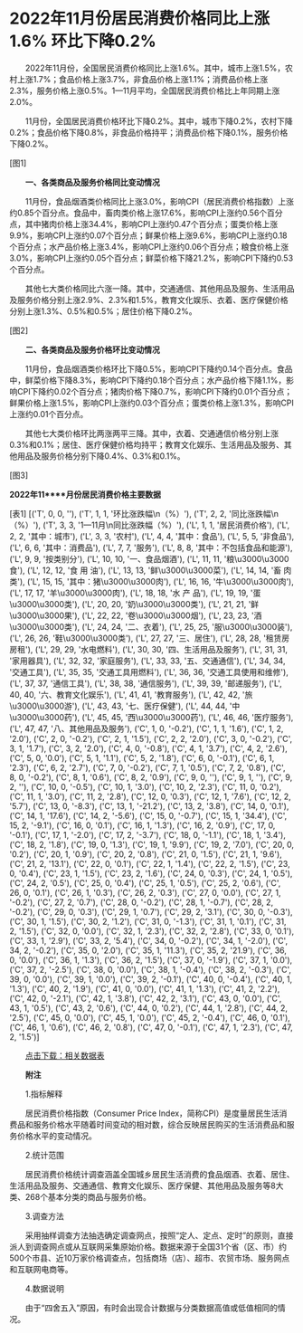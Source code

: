 # 2022年11月份居民消费价格同比上涨1.6% 环比下降0.2%

　　2022年11月份，全国居民消费价格同比上涨1.6%。其中，城市上涨1.5%，农村上涨1.7%；食品价格上涨3.7%，非食品价格上涨1.1%；消费品价格上涨2.3%，服务价格上涨0.5%。1­­—11月平均，全国居民消费价格比上年同期上涨2.0%。

　　11月份，全国居民消费价格环比下降0.2%。其中，城市下降0.2%，农村下降0.2%；食品价格下降0.8%，非食品价格持平；消费品价格下降0.1%，服务价格下降0.2%。

[图1]

　　**一、各类商品及服务价格同比变动情况**

　　11月份，食品烟酒类价格同比上涨3.0%，影响CPI（居民消费价格指数）上涨约0.85个百分点。食品中，畜肉类价格上涨17.6%，影响CPI上涨约0.56个百分点，其中猪肉价格上涨34.4%，影响CPI上涨约0.47个百分点；蛋类价格上涨9.9%，影响CPI上涨约0.07个百分点；鲜果价格上涨9.6%，影响CPI上涨约0.18个百分点；水产品价格上涨3.4%，影响CPI上涨约0.06个百分点；粮食价格上涨3.0%，影响CPI上涨约0.05个百分点；鲜菜价格下降21.2%，影响CPI下降约0.53个百分点。

　　其他七大类价格同比六涨一降。其中，交通通信、其他用品及服务、生活用品及服务价格分别上涨2.9%、2.3%和1.5%，教育文化娱乐、衣着、医疗保健价格分别上涨1.3%、0.5%和0.5%；居住价格下降0.2%。

[图2]

　　**二、各类商品及服务价格环比变动情况**

　　11月份，食品烟酒类价格环比下降0.5%，影响CPI下降约0.14个百分点。食品中，鲜菜价格下降8.3%，影响CPI下降约0.18个百分点；水产品价格下降1.1%，影响CPI下降约0.02个百分点；猪肉价格下降0.7%，影响CPI下降约0.01个百分点；鲜果价格上涨1.5%，影响CPI上涨约0.03个百分点；蛋类价格上涨1.3%，影响CPI上涨约0.01个百分点。

　　其他七大类价格环比两涨两平三降。其中，衣着、交通通信价格分别上涨0.3%和0.1%；居住、医疗保健价格均持平；教育文化娱乐、生活用品及服务、其他用品及服务价格分别下降0.4%、0.3%和0.1%。

[图3]

**2022****年****11****月份居民消费价格主要数据**

[表1]
[('T', 0, 0, ''), ('T', 1, 1, '环比涨跌幅\n（%）'), ('T', 2, 2, '同比涨跌幅\n（%）'), ('T', 3, 3, '1—11月\n同比涨跌幅（%）'), ('L', 1, 1, '居民消费价格'), ('L', 2, 2, '其中：城市'), ('L', 3, 3, '农村'), ('L', 4, 4, '其中：食品'), ('L', 5, 5, '非食品'), ('L', 6, 6, '其中：消费品'), ('L', 7, 7, '服务'), ('L', 8, 8, '其中：不包括食品和能源'), ('L', 9, 9, '按类别分'), ('L', 10, 10, '一、食品烟酒'), ('L', 11, 11, '粮\u3000\u3000食'), ('L', 12, 12, '食 用 油'), ('L', 13, 13, '鲜\u3000\u3000菜'), ('L', 14, 14, '畜 肉 类'), ('L', 15, 15, '其中：猪\u3000\u3000肉'), ('L', 16, 16, '牛\u3000\u3000肉'), ('L', 17, 17, '羊\u3000\u3000肉'), ('L', 18, 18, '水 产 品'), ('L', 19, 19, '蛋\u3000\u3000类'), ('L', 20, 20, '奶\u3000\u3000类'), ('L', 21, 21, '鲜\u3000\u3000果'), ('L', 22, 22, '卷\u3000\u3000烟'), ('L', 23, 23, '酒\u3000\u3000类'), ('L', 24, 24, '二、衣着'), ('L', 25, 25, '服\u3000\u3000装'), ('L', 26, 26, '鞋\u3000\u3000类'), ('L', 27, 27, '三、居住'), ('L', 28, 28, '租赁房房租'), ('L', 29, 29, '水电燃料'), ('L', 30, 30, '四、生活用品及服务'), ('L', 31, 31, '家用器具'), ('L', 32, 32, '家庭服务'), ('L', 33, 33, '五、交通通信'), ('L', 34, 34, '交通工具'), ('L', 35, 35, '交通工具用燃料'), ('L', 36, 36, '交通工具使用和维修'), ('L', 37, 37, '通信工具'), ('L', 38, 38, '通信服务'), ('L', 39, 39, '邮递服务'), ('L', 40, 40, '六、教育文化娱乐'), ('L', 41, 41, '教育服务'), ('L', 42, 42, '旅\u3000\u3000游'), ('L', 43, 43, '七、医疗保健'), ('L', 44, 44, '中\u3000\u3000药'), ('L', 45, 45, '西\u3000\u3000药'), ('L', 46, 46, '医疗服务'), ('L', 47, 47, '八、其他用品及服务'), ('C', 1, 0, '-0.2'), ('C', 1, 1, '1.6'), ('C', 1, 2, '2.0'), ('C', 2, 0, '-0.2'), ('C', 2, 1, '1.5'), ('C', 2, 2, '2.0'), ('C', 3, 0, '-0.2'), ('C', 3, 1, '1.7'), ('C', 3, 2, '2.0'), ('C', 4, 0, '-0.8'), ('C', 4, 1, '3.7'), ('C', 4, 2, '2.6'), ('C', 5, 0, '0.0'), ('C', 5, 1, '1.1'), ('C', 5, 2, '1.8'), ('C', 6, 0, '-0.1'), ('C', 6, 1, '2.3'), ('C', 6, 2, '2.7'), ('C', 7, 0, '-0.2'), ('C', 7, 1, '0.5'), ('C', 7, 2, '0.8'), ('C', 8, 0, '-0.2'), ('C', 8, 1, '0.6'), ('C', 8, 2, '0.9'), ('C', 9, 0, ''), ('C', 9, 1, ''), ('C', 9, 2, ''), ('C', 10, 0, '-0.5'), ('C', 10, 1, '3.0'), ('C', 10, 2, '2.3'), ('C', 11, 0, '0.2'), ('C', 11, 1, '3.0'), ('C', 11, 2, '2.8'), ('C', 12, 0, '0.3'), ('C', 12, 1, '7.6'), ('C', 12, 2, '5.7'), ('C', 13, 0, '-8.3'), ('C', 13, 1, '-21.2'), ('C', 13, 2, '3.8'), ('C', 14, 0, '0.1'), ('C', 14, 1, '17.6'), ('C', 14, 2, '-5.6'), ('C', 15, 0, '-0.7'), ('C', 15, 1, '34.4'), ('C', 15, 2, '-9.1'), ('C', 16, 0, '0.1'), ('C', 16, 1, '1.3'), ('C', 16, 2, '0.9'), ('C', 17, 0, '-0.1'), ('C', 17, 1, '-2.0'), ('C', 17, 2, '-3.7'), ('C', 18, 0, '-1.1'), ('C', 18, 1, '3.4'), ('C', 18, 2, '1.8'), ('C', 19, 0, '1.3'), ('C', 19, 1, '9.9'), ('C', 19, 2, '7.0'), ('C', 20, 0, '0.2'), ('C', 20, 1, '0.9'), ('C', 20, 2, '0.8'), ('C', 21, 0, '1.5'), ('C', 21, 1, '9.6'), ('C', 21, 2, '13.1'), ('C', 22, 0, '0.1'), ('C', 22, 1, '1.4'), ('C', 22, 2, '1.5'), ('C', 23, 0, '0.4'), ('C', 23, 1, '1.5'), ('C', 23, 2, '1.6'), ('C', 24, 0, '0.3'), ('C', 24, 1, '0.5'), ('C', 24, 2, '0.5'), ('C', 25, 0, '0.4'), ('C', 25, 1, '0.5'), ('C', 25, 2, '0.6'), ('C', 26, 0, '0.1'), ('C', 26, 1, '0.3'), ('C', 26, 2, '0.3'), ('C', 27, 0, '0.0'), ('C', 27, 1, '-0.2'), ('C', 27, 2, '0.7'), ('C', 28, 0, '-0.2'), ('C', 28, 1, '-0.7'), ('C', 28, 2, '-0.2'), ('C', 29, 0, '0.3'), ('C', 29, 1, '0.7'), ('C', 29, 2, '3.1'), ('C', 30, 0, '-0.3'), ('C', 30, 1, '1.5'), ('C', 30, 2, '1.2'), ('C', 31, 0, '-1.3'), ('C', 31, 1, '0.1'), ('C', 31, 2, '1.5'), ('C', 32, 0, '0.0'), ('C', 32, 1, '2.3'), ('C', 32, 2, '2.8'), ('C', 33, 0, '0.1'), ('C', 33, 1, '2.9'), ('C', 33, 2, '5.4'), ('C', 34, 0, '-0.2'), ('C', 34, 1, '-2.0'), ('C', 34, 2, '-0.2'), ('C', 35, 0, '2.0'), ('C', 35, 1, '11.3'), ('C', 35, 2, '21.9'), ('C', 36, 0, '0.0'), ('C', 36, 1, '1.3'), ('C', 36, 2, '1.5'), ('C', 37, 0, '-1.9'), ('C', 37, 1, '0.0'), ('C', 37, 2, '-2.5'), ('C', 38, 0, '0.0'), ('C', 38, 1, '-0.4'), ('C', 38, 2, '-0.3'), ('C', 39, 0, '0.0'), ('C', 39, 1, '0.0'), ('C', 39, 2, '-0.1'), ('C', 40, 0, '-0.4'), ('C', 40, 1, '1.3'), ('C', 40, 2, '1.9'), ('C', 41, 0, '0.0'), ('C', 41, 1, '1.3'), ('C', 41, 2, '2.2'), ('C', 42, 0, '-2.1'), ('C', 42, 1, '3.8'), ('C', 42, 2, '3.1'), ('C', 43, 0, '0.0'), ('C', 43, 1, '0.5'), ('C', 43, 2, '0.6'), ('C', 44, 0, '0.2'), ('C', 44, 1, '2.8'), ('C', 44, 2, '2.5'), ('C', 45, 0, '0.0'), ('C', 45, 1, '0.0'), ('C', 45, 2, '-0.4'), ('C', 46, 0, '0.1'), ('C', 46, 1, '0.6'), ('C', 46, 2, '0.8'), ('C', 47, 0, '-0.1'), ('C', 47, 1, '2.3'), ('C', 47, 2, '1.5')]

　　[点击下载：相关数据表](http://www.stats.gov.cn/sj/zxfb/202302/W020230203610484128994.xlsx)

　　**附注**

　　1.指标解释

　　居民消费价格指数（Consumer Price Index，简称CPI）是度量居民生活消费品和服务价格水平随着时间变动的相对数，综合反映居民购买的生活消费品和服务价格水平的变动情况。

　　2.统计范围

　　居民消费价格统计调查涵盖全国城乡居民生活消费的食品烟酒、衣着、居住、生活用品及服务、交通通信、教育文化娱乐、医疗保健、其他用品及服务等8大类、268个基本分类的商品与服务价格。

　　3.调查方法

　　采用抽样调查方法抽选确定调查网点，按照“定人、定点、定时”的原则，直接派人到调查网点或从互联网采集原始价格。数据来源于全国31个省（区、市）约500个市县、近10万家价格调查点，包括商场（店）、超市、农贸市场、服务网点和互联网电商等。

　　4.数据说明

　　由于“四舍五入”原因，有时会出现合计数据与分类数据高值或低值相同的情况。